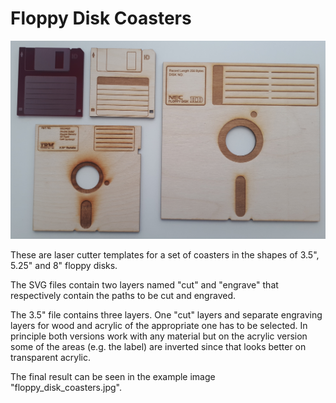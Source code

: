 Floppy Disk Coasters
====================

![floppy_disk_coasters.jpg](floppy_disk_coasters/floppy_disk_coasters.jpg)

These are laser cutter templates for a set of coasters in the shapes of
3.5", 5.25" and 8" floppy disks.

The SVG files contain two layers named "cut" and "engrave" that respectively
contain the paths to be cut and engraved.

The 3.5" file contains three layers. One "cut" layers and separate engraving
layers for wood and acrylic of the appropriate one has to be selected.
In principle both versions work with any material but on the acrylic version
some of the areas (e.g. the label) are inverted since that looks better
on transparent acrylic.

The final result can be seen in the example image "floppy_disk_coasters.jpg".
